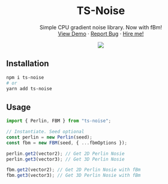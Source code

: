 <br />
<p align="center">
  <h1 align="center">TS-Noise</h1>

  <p align="center">
    Simple CPU gradient noise library. Now with fBm!
    <br />
    <a href="https://farazzshaikh.github.io/ts-noise/">View Demo</a>
    ·
    <a href="https://github.com/FarazzShaikh/three-noise/issues/new">Report Bug</a>
    ·
    <a href="mailto:farazzshikh@gmail.com">Hire me!</a>
  </p>
  <p align="center">
    <a href="https://www.npmjs.com/package/ts-noise"><img align="center" src="https://img.shields.io/npm/v/ts-noise?color=cc3534&style=for-the-badge" /></a>
  </p>
</p>

## Installation

```bash
npm i ts-noise
# or
yarn add ts-noise
```

## Usage

```js
import { Perlin, FBM } from "ts-noise";

// Instantiate. Seed optional
const perlin = new Perlin(seed);
const fbm = new FBM(seed, { ...fbmOptions });

perlin.get2(vector2); // Get 2D Perlin Nosie
perlin.get3(vector3); // Get 3D Perlin Nosie

fbm.get2(vector2); // Get 2D Perlin Nosie with fBm
fbm.get3(vector3); // Get 3D Perlin Nosie with fBm
```
